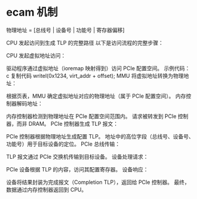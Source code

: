 # ecam 机制
物理地址 = [总线号 | 设备号 | 功能号 | 寄存器偏移]

CPU 发起访问到生成 TLP 的完整路径
以下是访问流程的完整步骤：

CPU 发起虚拟地址访问：

驱动程序通过虚拟地址（ioremap 映射得到）访问 PCIe 配置空间。
示例代码：
c
复制代码
writel(0x1234, virt_addr + offset);
MMU 将虚拟地址转换为物理地址：

根据页表，MMU 确定虚拟地址对应的物理地址（属于 PCIe 配置空间）。
内存控制器解码地址：

内存控制器检测到物理地址在 PCIe 配置空间范围内。
请求被转发到 PCIe 控制器，而非 DRAM。
PCIe 控制器生成 TLP 报文：

PCIe 控制器根据物理地址生成配置 TLP。
地址中的高位字段（总线号、设备号、功能号）用于目标设备的定位。
PCIe 总线传输：

TLP 报文通过 PCIe 交换机传输到目标设备。
设备处理请求：

PCIe 设备根据 TLP 的内容，访问其配置寄存器。
设备响应：

设备将结果封装为完成报文（Completion TLP），返回给 PCIe 控制器。
最终，数据通过内存控制器返回到 CPU。